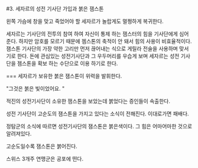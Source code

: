 #3. 세자르의 성전 기사단 가입과 붉은 잼스톤

왼쪽 가슴에 창을 맞고 죽었어야 할 세자르가 놀랍게도 멀쩡하게 복귀한다.

세자르는 기사단의 전투의 참여 하여 자신이 통제 하는 잼스터의 힘을 기사단에게 심어 준다. 하지만 암호를 모르기 때문에 젬스톤의 축적이 안 돼서 힘의 사용이 비효율적이다. 잼스톤 기사단의 가장 약한 고리만 먼저 끊어내는 식으로 게릴라 전술을 사용하며 맞서기로 한다. 돈에 관심있는 성전기사단과 그 우두머리를 우습게 보며 세자르는 성전 기사단을 젬스톤을 확보 하는 수단으로 이용 하기로 한다.

===
세자르가 보유한 붉은 잼스톤이 위력을 발휘한다.

"그것은 붉은 빛이었어요. "

적진의 성전기사단이 소유한 잼스톤을 보았는데 붉었다는 증인들이 속출한다.

성전 기사단이 고순도의 잼스톤을 가지고 있다는 소식이 전해진다. 이대로가면 패배다.

정탐군의 소식에 따르면 성전기사단의 잼스톤은 붉은색이다. 그 힘은 어마어마한 것으로 알려져있다.

고순도일수록 잼스톤은 붉어진다.

스위스 3개주 연맹군은 공포에 떤다.